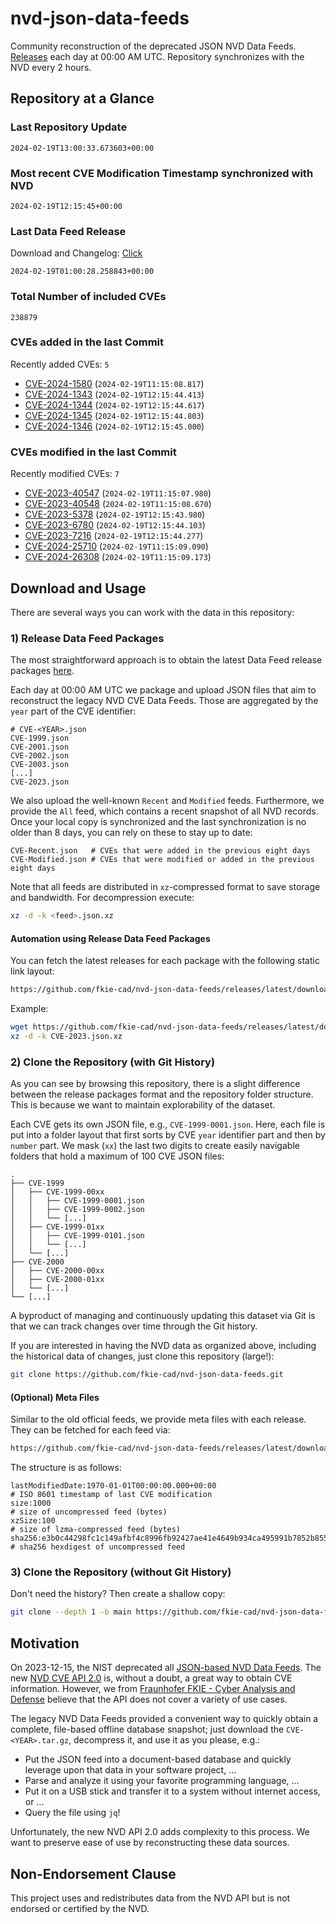 # nvd-json-data-feeds

Community reconstruction of the deprecated JSON NVD Data Feeds. 
[Releases](https://github.com/fkie-cad/nvd-json-data-feeds/releases/latest) each day at 00:00 AM UTC.
Repository synchronizes with the NVD every 2 hours.

## Repository at a Glance

### Last Repository Update

```plain
2024-02-19T13:00:33.673603+00:00
```

### Most recent CVE Modification Timestamp synchronized with NVD

```plain
2024-02-19T12:15:45+00:00
```

### Last Data Feed Release

Download and Changelog: [Click](https://github.com/fkie-cad/nvd-json-data-feeds/releases/latest)

```plain
2024-02-19T01:00:28.258843+00:00
```

### Total Number of included CVEs

```plain
238879
```

### CVEs added in the last Commit

Recently added CVEs: `5`

* [CVE-2024-1580](CVE-2024/CVE-2024-15xx/CVE-2024-1580.json) (`2024-02-19T11:15:08.817`)
* [CVE-2024-1343](CVE-2024/CVE-2024-13xx/CVE-2024-1343.json) (`2024-02-19T12:15:44.413`)
* [CVE-2024-1344](CVE-2024/CVE-2024-13xx/CVE-2024-1344.json) (`2024-02-19T12:15:44.617`)
* [CVE-2024-1345](CVE-2024/CVE-2024-13xx/CVE-2024-1345.json) (`2024-02-19T12:15:44.803`)
* [CVE-2024-1346](CVE-2024/CVE-2024-13xx/CVE-2024-1346.json) (`2024-02-19T12:15:45.000`)


### CVEs modified in the last Commit

Recently modified CVEs: `7`

* [CVE-2023-40547](CVE-2023/CVE-2023-405xx/CVE-2023-40547.json) (`2024-02-19T11:15:07.980`)
* [CVE-2023-40548](CVE-2023/CVE-2023-405xx/CVE-2023-40548.json) (`2024-02-19T11:15:08.670`)
* [CVE-2023-5378](CVE-2023/CVE-2023-53xx/CVE-2023-5378.json) (`2024-02-19T12:15:43.980`)
* [CVE-2023-6780](CVE-2023/CVE-2023-67xx/CVE-2023-6780.json) (`2024-02-19T12:15:44.103`)
* [CVE-2023-7216](CVE-2023/CVE-2023-72xx/CVE-2023-7216.json) (`2024-02-19T12:15:44.277`)
* [CVE-2024-25710](CVE-2024/CVE-2024-257xx/CVE-2024-25710.json) (`2024-02-19T11:15:09.090`)
* [CVE-2024-26308](CVE-2024/CVE-2024-263xx/CVE-2024-26308.json) (`2024-02-19T11:15:09.173`)


## Download and Usage

There are several ways you can work with the data in this repository:

### 1) Release Data Feed Packages

The most straightforward approach is to obtain the latest Data Feed release packages [here](https://github.com/fkie-cad/nvd-json-data-feeds/releases/latest).

Each day at 00:00 AM UTC we package and upload JSON files that aim to reconstruct the legacy NVD CVE Data Feeds.
Those are aggregated by the `year` part of the CVE identifier:

```
# CVE-<YEAR>.json
CVE-1999.json
CVE-2001.json
CVE-2002.json
CVE-2003.json
[...]
CVE-2023.json
```

We also upload the well-known `Recent` and `Modified` feeds.
Furthermore, we provide the `All` feed, which contains a recent snapshot of all NVD records.
Once your local copy is synchronized and the last synchronization is no older than 8 days, you can rely on these to stay up to date:

```plain
CVE-Recent.json   # CVEs that were added in the previous eight days
CVE-Modified.json # CVEs that were modified or added in the previous eight days
```

Note that all feeds are distributed in `xz`-compressed format to save storage and bandwidth.
For decompression execute:

```sh
xz -d -k <feed>.json.xz
```


#### Automation using Release Data Feed Packages

You can fetch the latest releases for each package with the following static link layout:

```sh
https://github.com/fkie-cad/nvd-json-data-feeds/releases/latest/download/CVE-<YEAR>.json.xz
```

Example:

```sh
wget https://github.com/fkie-cad/nvd-json-data-feeds/releases/latest/download/CVE-2023.json.xz
xz -d -k CVE-2023.json.xz
```



### 2) Clone the Repository (with Git History)

As you can see by browsing this repository, there is a slight difference between the release packages format and the repository folder structure.
This is because we want to maintain explorability of the dataset.

Each CVE gets its own JSON file, e.g., `CVE-1999-0001.json`.
Here, each file is put into a folder layout that first sorts by CVE `year` identifier part and then by `number` part.
We mask (`xx`) the last two digits to create easily navigable folders that hold a maximum of 100 CVE JSON files:

```plain
.
├── CVE-1999
│   ├── CVE-1999-00xx
│   │   ├── CVE-1999-0001.json
│   │   ├── CVE-1999-0002.json
│   │   └── [...]
│   ├── CVE-1999-01xx
│   │   ├── CVE-1999-0101.json
│   │   └── [...]
│   └── [...]
├── CVE-2000
│   ├── CVE-2000-00xx
│   ├── CVE-2000-01xx
│   └── [...]
└── [...]
```

A byproduct of managing and continuously updating this dataset via Git is that we can track changes over time through the Git history.

If you are interested in having the NVD data as organized above, including the historical data of changes, just clone this repository (large!):

```sh
git clone https://github.com/fkie-cad/nvd-json-data-feeds.git
```

#### (Optional) Meta Files

Similar to the old official feeds, we provide meta files with each release. They can be fetched for each feed via:

```sh
https://github.com/fkie-cad/nvd-json-data-feeds/releases/latest/download/CVE-<YEAR>.meta
```

The structure is as follows:

```plain
lastModifiedDate:1970-01-01T00:00:00.000+00:00                          # ISO 8601 timestamp of last CVE modification
size:1000                                                               # size of uncompressed feed (bytes)
xzSize:100                                                              # size of lzma-compressed feed (bytes)
sha256:e3b0c44298fc1c149afbf4c8996fb92427ae41e4649b934ca495991b7852b855 # sha256 hexdigest of uncompressed feed
```


### 3) Clone the Repository (without Git History)

Don't need the history? Then create a shallow copy:

```sh
git clone --depth 1 -b main https://github.com/fkie-cad/nvd-json-data-feeds.git
```

## Motivation

On 2023-12-15, the NIST deprecated all [JSON-based NVD Data Feeds](https://nvd.nist.gov/vuln/data-feeds#divRetirementBanner-1).
The new [NVD CVE API 2.0](https://nvd.nist.gov/developers/vulnerabilities) is, without a doubt, a great way to obtain CVE information.
However, we from [Fraunhofer FKIE - Cyber Analysis and Defense](https://www.fkie.fraunhofer.de/en/departments/cad.html) believe that the API does not cover a variety of use cases.

The legacy NVD Data Feeds provided a convenient way to quickly obtain a complete, file-based offline database snapshot; just download the `CVE-<YEAR>.tar.gz`, decompress it, and use it as you please, e.g.:

* Put the JSON feed into a document-based database and quickly leverage upon that data in your software project, ...
* Parse and analyze it using your favorite programming language, ...
* Put it on a USB stick and transfer it to a system without internet access, or ...
* Query the file using `jq`!

Unfortunately, the new NVD API 2.0 adds complexity to this process.
We want to preserve ease of use by reconstructing these data sources.

## Non-Endorsement Clause

This project uses and redistributes data from the NVD API but is not endorsed or certified by the NVD.